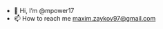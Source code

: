 - 👋 Hi, I’m @mpower17
- 📫 How to reach me maxim.zaykov97@gmail.com

<!---
mpower17/mpower17 is a ✨ special ✨ repository because its `README.md` (this file) appears on your GitHub profile.
You can click the Preview link to take a look at your changes.
--->
